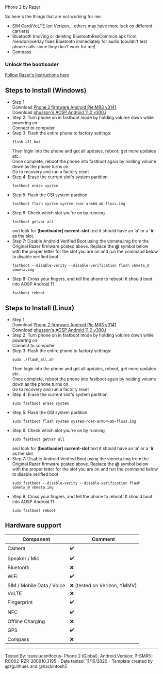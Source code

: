 Phone 2 by Razer

So here's the things that are not working for me:
* SIM Card/VoLTE (on Verizon... others may have more luck on different carriers)
* Bluetooth (moving or deleting BluetoothResCommon.apk from /vendor/overlay fixes Bluetooth immediately for audio (couldn't test phone calls since they don't work for me)
* Compass

### Unlock the bootloader
[Follow Razer's Instructions here](https://developer.razer.com/razer-phone-dev-tools/general-instructions/?_ga=2.262586380.1842452119.1605102124-783954625.1600236093?_ga=2.262586380.1842452119.1605102124-783954625.1600236093)

## Steps to Install (Windows)

* Step 1\
    Download [Phone 2 firmware Android Pie MR3 v3141](https://s3.amazonaws.com/cheryl-factory-images/aura-p-release-3141-user-full.zip)\
    Download [phusson's AOSP Android 11.0 v300.i](https://github.com/phhusson/treble_experimentations/releases/download/v300.i/system-roar-arm64-ab-floss.img.xz)
* Step 2:
Turn phone on in fastboot mode by holding volume down while powering on\
    Connect to computer
* Step 3:
Flash the entire phone to factory settings:
    ```
    flash_all.bat
    ```
    Then login into the phone and get all updates, reboot, get more updates etc.\
    Once complete, reboot the phone into fastboot again by holding volume down as the phone turns on\
    Go to recovery and run a factory reset
* Step 4: Erase the current slot's system partition
    ```
    fastboot erase system
    ```
* Step 5: Flash the GSI system partition
    ```
    fastboot flash system system-roar-arm64-ab-floss.img
    ```
* Step 6: Check which slot you're on by running
    ```
    fastboot getvar all
    ```
    and look for **(bootloader) current-slot** text it should have an '**a**' or a '**b**' as the slot.
* Step 7: Disable Android Verified Boot using the vbmeta.img from the Original Razer firmware posted above.  Replace the **@** symbol below with the proper letter for the slot you are on and run the command below to disable verified boot
    ```
    fastboot --disable-verity --disable-verification flash vbmeta_@ vbmeta.img
    ```
* Step 8: Cross your fingers, and tell the phone to reboot! It should boot into AOSP Android 11
    ```
    fastboot reboot
    ```

## Steps to Install (Linux)

* Step 1\
    Download [Phone 2 firmware Android Pie MR3 v3141](https://s3.amazonaws.com/cheryl-factory-images/aura-p-release-3141-user-full.zip)\
    Download [phusson's AOSP Android 11.0 v300.i](https://github.com/phhusson/treble_experimentations/releases/download/v300.i/system-roar-arm64-ab-floss.img.xz)
* Step 2:
Turn phone on in fastboot mode by holding volume down while powering on\
    Connect to computer
* Step 3:
Flash the entire phone to factory settings:
    ```
    sudo ./flash_all.sh
    ```
    Then login into the phone and get all updates, reboot, get more updates etc.\
    Once complete, reboot the phone into fastboot again by holding volume down as the phone turns on\
    Go to recovery and run a factory reset
* Step 4: Erase the current slot's system partition
    ```
    sudo fastboot erase system
    ```
* Step 5: Flash the GSI system partition
    ```
    sudo fastboot flash system system-roar-arm64-ab-floss.img
    ```
* Step 6: Check which slot you're on by running
    ```
    sudo fastboot getvar all
    ```
    and look for **(bootloader) current-slot** text it should have an '**a**' or a '**b**' as the slot.
* Step 7: Disable Android Verified Boot using the vbmeta.img from the Original Razer firmware posted above.  Replace the **@** symbol below with the proper letter for the slot you are on and run the command below to disable verified boot
    ```
    sudo fastboot --disable-verity --disable-verification flash vbmeta_@ vbmeta.img
    ```
* Step 8: Cross your fingers, and tell the phone to reboot! It should boot into AOSP Android 11
    ```
    sudo fastboot reboot
    ```
## Hardware support

| Component                 |      Comment                                              |
|---------------------------|-----------------------------------------------------------|
| Camera                    | ✔️                                                     |
| Speaker / Mic             | ✔️                                                     |
| Bluetooth                 | ❌                                                     |
| WiFi                      | ✔️                                                      |
| SIM / Mobile Data / Voice | ❌ (tested on Verizon, YMMV)                             |
| VoLTE                     | ❌                                                     |
| Fingerprint               | ✔️                                                     |
| NFC                       | ✔️                                                     |
| Offline Charging          | ❌                                                     |
| GPS             | ✔️                                                     |
| Compass    |   ❌ 
---

Tested By: translucentfocus- Phone 2 (Global), Android Version: P-SMR5-RC002-RZR-200910.3195 - Date tested: 11/10/2020 - Template created by @zguithues and @hackintosh5